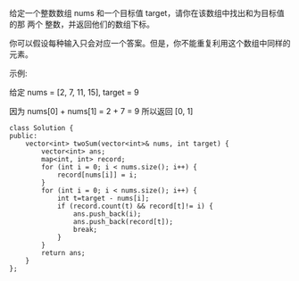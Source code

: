 给定一个整数数组 nums 和一个目标值 target，请你在该数组中找出和为目标值的那 两个 整数，并返回他们的数组下标。

你可以假设每种输入只会对应一个答案。但是，你不能重复利用这个数组中同样的元素。

示例:

给定 nums = [2, 7, 11, 15], target = 9

因为 nums[0] + nums[1] = 2 + 7 = 9
所以返回 [0, 1]

```
class Solution {
public:
    vector<int> twoSum(vector<int>& nums, int target) {
        vector<int> ans;
        map<int, int> record;
        for (int i = 0; i < nums.size(); i++) {
            record[nums[i]] = i;
        }
        for (int i = 0; i < nums.size(); i++) { 
            int t=target - nums[i];
            if (record.count(t) && record[t]!= i) {
                ans.push_back(i);
                ans.push_back(record[t]);
                break;
            }
        }
        return ans;
    }
};
```
